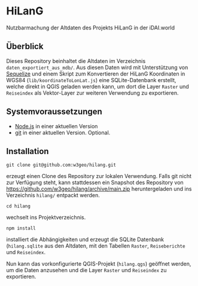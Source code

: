 # HiLanG

Nutzbarmachung der Altdaten des Projekts HiLanG in der iDAI.world

## Überblick

Dieses Repository beinhaltet die Altdaten im Verzeichnis `daten_exportiert_aus_mdb/`. Aus diesen Daten wird mit Unterstützung von [Sequelize](https://npmjs.com/package/sequelize) und einem Skript zum Konvertieren der HiLanG Koordinaten in WGS84 (`lib/koordinateToLonLat.js`) eine SQLite-Datenbank erstellt, welche direkt in QGIS geladen werden kann, um dort die Layer `Raster` und `Reiseindex` als Vektor-Layer zur weiteren Verwendung zu exportieren.

## Systemvoraussetzungen

* [Node.js](https://nodejs.org/) in einer aktuellen Version
* [git](https://git-scm.com) in einer aktuellen Version. Optional.

## Installation

    git clone git@github.com:w3geo/hilang.git

erzeugt einen Clone des Repository zur lokalen Verwendung. Falls git nicht zur Verfügung steht, kann stattdessen ein Snapshot des Repository von https://github.com/w3geo/hilang/archive/main.zip heruntergeladen und ins Verzeichnis `hilang/` entpackt werden.

    cd hilang

wechselt ins Projektverzeichnis.

    npm install

installiert die Abhängigkeiten und erzeugt die SQLite Datenbank (`hilang.sqlite` aus den Altdaten, mit den Tabellen `Raster`, `Reiseberichte` und `Reiseindex`.

Nun kann das vorkonfigurierte QGIS-Projekt (`hilang.qgs`) geöffnet werden, um die Daten anzusehen und die Layer `Raster` und `Reiseindex` zu exportieren.

    